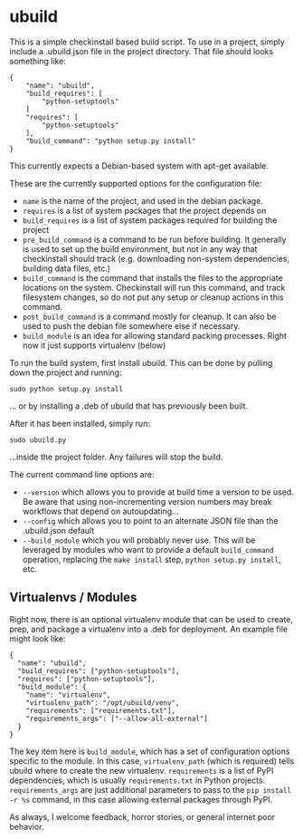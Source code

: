 # ubuild

This is a simple checkinstall based build script. To use in a project, simply include a .ubuild.json file in the project directory. That file should looks something like:

    {
        "name": "ubuild",
        "build_requires": [
            "python-setuptools"
        ]
        "requires": [
            "python-setuptools"
        ],
        "build_command": "python setup.py install"
    }

This currently expects a Debian-based system with apt-get available.

These are the currently supported options for the configuration file:

* `name` is the name of the project, and used in the debian package.
* `requires` is a list of system packages that the project depends on
* `build_requires` is a list of system packages required for building the project
* `pre_build_command` is a command to be run before building. It generally is used to set up the build environment, but not in any way that checkinstall should track (e.g. downloading non-system dependencies, building data files, etc.)
* `build_command` is the command that installs the files to the appropriate locations on the system. Checkinstall will run this command, and track filesystem changes, so do not put any setup or cleanup actions in this command.
* `post_build_command` is a command mostly for cleanup. It can also be used to push the debian file somewhere else if necessary.
* `build_module` is an idea for allowing standard packing processes. Right now it just supports virtualenv (below)

To run the build system, first install ubuild. This can be done by pulling down the project and running:

    sudo python setup.py install

... or by installing a .deb of ubuild that has previously been built.

After it has been installed, simply run:

    sudo ubuild.py

...inside the project folder. Any failures will stop the build.

The current command line options are:

* `--version` which allows you to provide at build time a version to be used. Be aware that using non-incrementing version numbers may break workflows that depend on autoupdating...
* `--config` which allows you to point to an alternate JSON file than the .ubuild.json default
* `--build_module` which you will probably never use. This will be leveraged by modules who want to provide a default `build_command` operation, replacing the `make install` step, `python setup.py install`, etc.

## Virtualenvs / Modules

Right now, there is an optional virtualenv module that can be used to create, prep, and package a virtualenv into a .deb for deployment. An example file might look like:

```
{
  "name": "ubuild",
  "build_requires": ["python-setuptools"],
  "requires": ["python-setuptools"],
  "build_module": {
    "name": "virtualenv",
    "virtualenv_path": "/opt/ubuild/venv",
    "requirements": ["requirements.txt"],
    "requirements_args": ["--allow-all-external"]
  }
}
```

The key item here is `build_module`, which has a set of configuration options specific to the module. In this case, `virtualenv_path` (which is required) tells ubuild where to create the new virtualenv. `requirements` is a list of PyPI dependencies, which is usually `requirements.txt` in Python projects. `requirements_args` are just additional parameters to pass to the `pip install -r %s` command, in this case allowing external packages through PyPI.

As always, I welcome feedback, horror stories, or general internet poor behavior.

